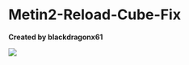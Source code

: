 # Metin2-Reload-Cube-Fix
**Created by blackdragonx61**

[![](https://img.youtube.com/vi/Wu0eQoVvJac/maxresdefault.jpg)](https://youtu.be/Wu0eQoVvJac)
